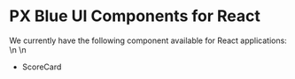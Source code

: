 PX Blue UI Components for React
===============================
We currently have the following component available for React applications:
\n
\n
* ScoreCard